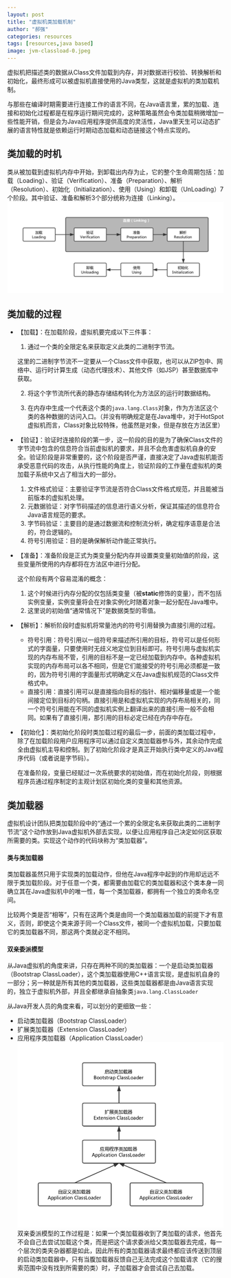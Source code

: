 ```yaml
---
layout: post
title: "虚拟机类加载机制"
author: "郝强"
categories: resources
tags: [resources,java based]
image: jvm-classload-0.jpeg
---
```


虚拟机把描述类的数据从Class文件加载到内存，并对数据进行校验、转换解析和初始化，最终形成可以被虚拟机直接使用的Java类型，这就是虚拟机的类加载机制。

与那些在编译时期需要进行连接工作的语言不同，在Java语言里，累的加载、连接和初始化过程都是在程序运行期间完成的，这种策略虽然会令类加载稍微增加一些性能开销，但是会为Java应用程序提供高度的灵活性，Java里天生可以动态扩展的语言特性就是依赖运行时期动态加载和动态链接这个特点实现的。

## 类加载的时机
类从被加载到虚拟机内存中开始，到卸载出内存为止，它的整个生命周期包括：加载（Loading）、验证（Verification）、准备（Preparation）、解析（Resolution）、初始化（Initialization）、使用（Using）和卸载（UnLoading）7个阶段。其中验证、准备和解析3个部分统称为连接（Linking）。
![jvm-classload-1](../assets/img/jvm-classload-1.png)

## 类加载的过程

- 【加载】：在加载阶段，虚拟机要完成以下三件事：

  1. 通过一个类的全限定名来获取定义此类的二进制字节流。

    这里的二进制字节流不一定要从一个Class文件中获取，也可以从ZIP包中、网络中、运行时计算生成（动态代理技术）、其他文件（如JSP）甚至数据库中获取。

  2. 将这个字节流所代表的静态存储结构转化为方法区的运行时数据结构。

  3. 在内存中生成一个代表这个类的`java.lang.Class`对象，作为方法区这个类的各种数据的访问入口。（并没有明确规定是在Java堆中，对于HotSpot虚拟机而言，Class对象比较特殊，他虽然是对象，但是存放在方法区里）

- 【验证】：验证时连接阶段的第一步，这一阶段的目的是为了确保Class文件的字节流中包含的信息符合当前虚拟机的要求，并且不会危害虚拟机自身的安全。验证阶段是非常重要的，这个阶段是否严谨，直接决定了Java虚拟机能否承受恶意代码的攻击，从执行性能的角度上，验证阶段的工作量在虚拟机的类加载子系统中又占了相当大的一部分。

  1. 文件格式验证：主要验证字节流是否符合Class文件格式规范，并且能被当前版本的虚拟机处理。
  2. 元数据验证：对字节码描述的信息进行语义分析，保证其描述的信息符合Java语言规范的要求。
  3. 字节码验证：主要目的是通过数据流和控制流分析，确定程序语意是合法的，符合逻辑的。
  4. 符号引用验证：目的是确保解析动作能正常执行。

- 【准备】：准备阶段是正式为类变量分配内存并设置类变量初始值的阶段，这些变量所使用的内存都将在方法区中进行分配。

  这个阶段有两个容易混淆的概念：

  1. 这个时候进行内存分配的仅包括类变量（被**static**修饰的变量），而不包括实例变量，实例变量将会在对象实例化时随着对象一起分配在Java堆中。
  2. 这里说的初始值“通常情况下”是数据类型的零值。

- 【解析】：解析阶段时虚拟机将常量池内的符号引用替换为直接引用的过程。

  - 符号引用：符号引用以一组符号来描述所引用的目标，符号可以是任何形式的字面量，只要使用时无歧义地定位到目标即可。符号引用与虚拟机实现的内存布局不管，引用的目标不是一定已经加载到内存中。各种虚拟机实现的内存布局可以各不相同，但是它们能接受的符号引用必须都是一致的，因为符号引用的字面量形式明确定义在Java虚拟机规范的Class文件格式中。
  - 直接引用：直接引用可以是直接指向目标的指针、相对偏移量或是一个能间接定位到目标的句柄。直接引用是和虚拟机实现的内存布局相关的，同一个符号引用能在不同的虚拟机实例上翻译出来的直接引用一般不会相同。如果有了直接引用，那引用的目标必定已经在内存中存在。

- 【初始化】：类初始化阶段时类加载过程的最后一步，前面的类加载过程中，除了在加载阶段用户应用程序可以通过自定义类加载器参与外，其余动作完成全由虚拟机主导和控制。到了初始化阶段才是真正开始执行类中定义的Java程序代码（或者说是字节码）。

  在准备阶段，变量已经赋过一次系统要求的初始值，而在初始化阶段，则根据程序员通过程序制定的主观计划区初始化类的变量和其他资源。



## 类加载器

虚拟机设计团队把类加载阶段中的“通过一个累的全限定名来获取此类的二进制字节流”这个动作放到Java虚拟机外部去实现，以便让应用程序自己决定如何区获取所需要的类。实现这个动作的代码块称为“类加载器”。

#### 类与类加载器

类加载器虽然只用于实现类的加载动作，但他在Java程序中起到的作用却远远不限于类加载阶段。对于任意一个类，都需要由加载它的类加载器和这个类本身一同确立其在Java虚拟机中的唯一性，每一个类加载器，都拥有一个独立的类命名空间。

比较两个类是否“相等”，只有在这两个类是由同一个类加载器加载的前提下才有意义，否则，即使这个类来源于同一个Class文件，被同一个虚拟机加载，只要加载它的类加载器不同，那这两个类就必定不相同。

#### 双亲委派模型

从Java虚拟机的角度来讲，只存在两种不同的类加载器：一个是启动类加载器（Bootstrap ClassLoader），这个类加载器使用C++语言实现，是虚拟机自身的一部分；另一种就是所有其他的类加载器，这些类加载器都是由Java语言实现的，独立于虚拟机外部，并且全都继承自抽象类`java.lang.ClassLoader`

从Java开发人员的角度来看，可以划分的更细致一些：

- 启动类加载器（Bootstrap ClassLoader）
- 扩展类加载器（Extension ClassLoader）
- 应用程序类加载器（Application ClassLoader）
![jvm-classload-2](../assets/img/jvm-classload-2.png)
双亲委派模型的工作过程是：如果一个类加载器收到了类加载的请求，他首先不会自己去尝试加载这个类，而是把这个请求委派给父类加载器去完成，每一个层次的类夹杂器都是如此，因此所有的类加载器请求最终都应该传送到顶层的启动类加载器中，只有当腹加载器反馈自己无法完成这个加载请求（它的搜索范围中没有找到所需要的类）时，子加载器才会尝试自己去加载。